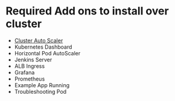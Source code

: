 # Required Add ons to install over cluster

- [Cluster Auto Scaler](https://docs.aws.amazon.com/eks/latest/userguide/cluster-autoscaler.html)
- Kubernetes Dashboard
- Horizontal Pod AutoScaler
- Jenkins Server
- ALB Ingress
- Grafana
- Prometheus
- Example App Running
- Troubleshooting Pod

